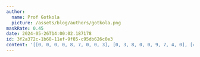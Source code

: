 ```yaml
---
author:
  name: Prof Gotkola
  picture: /assets/blog/authors/gotkola.png
maskRate: 0.45
date: 2024-05-26T14:00:02.187178
id: 3f2a372c-1b68-11ef-9f85-c95db626c0e3
content: '[[0, 0, 0, 0, 8, 7, 0, 0, 3], [0, 3, 8, 0, 0, 9, 7, 4, 0], [4, 0, 7, 0, 3, 1, 0, 0, 0], [0, 0, 3, 9, 7, 2, 5, 1, 8], [8, 0, 5, 0, 4, 0, 9, 7, 2], [0, 0, 0, 8, 0, 5, 0, 3, 0], [0, 0, 1, 6, 2, 0, 3, 0, 0], [0, 2, 4, 7, 0, 0, 0, 9, 6], [7, 8, 6, 1, 0, 3, 4, 2, 5]]'
---
```

